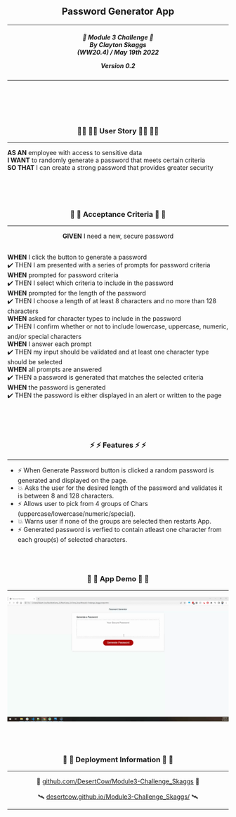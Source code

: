 <h2 align="center">Password Generator App</h2>


---

<div align="center">

<h5 align="center">

💼 Module 3 Challenge 💼<br>
By Clayton Skaggs<br>
(WW20.4) / May 19th 2022

Version 0.2</h5>
</div>

---

<br>
<br>
<br>
<br>

<h3 align="center">🧙‍♂️ 🧙‍♂️ User Story 🧙‍♂️ 🧙‍♂️</h3>

----

<p><b>AS AN</b> employee with access to sensitive data<br>
<b>I WANT</b> to randomly generate a password that meets certain criteria<br>
<b>SO THAT</b> I can create a strong password that provides greater security</p>

<br>
<br>
<br>


<h3 align="center">🌟 🌟 Acceptance Criteria 🌟 🌟</h3>

---
<p align="center"> <b>GIVEN</b> I need a new, secure password <br><br></p>

<p align="left"><b>WHEN</b> I click the button to generate a password<br>
✔️ THEN I am presented with a series of prompts for password criteria<br>
<b>WHEN</b> prompted for password criteria<br>
✔️ THEN I select which criteria to include in the password<br>
<b>WHEN</b> prompted for the length of the password<br>
✔️ THEN I choose a length of at least 8 characters and no more than 128 characters<br>
<b>WHEN</b> asked for character types to include in the password<br>
✔️ THEN I confirm whether or not to include lowercase, uppercase, numeric, and/or special characters<br>
<b>WHEN</b> I answer each prompt<br>
✔️ THEN my input should be validated and at least one character type should be selected<br>
<b>WHEN</b> all prompts are answered<br>
✔️ THEN a password is generated that matches the selected criteria<br>
<b>WHEN</b> the password is generated<br>
✔️ THEN the password is either displayed in an alert or written to the page<br></p>
<br>
<br>
<br>

<h3 align="center">⚡ ⚡ Features ⚡ ⚡</h3>

---

<ul>
  <li>⚡ When Generate Password button is clicked a random password is generated and displayed on the page.</li>
  <li>💥 Asks the user for the desired length of the password and validates it is between 8 and 128 characters.</li>
  <li>⚡ Allows user to pick from 4 groups of Chars (uppercase/lowercase/numeric/special).</li>
  <li>💥 Warns user if none of the groups are selected then restarts App.</li>
  <li>⚡ Generated password is verfied to contain atleast one character from each group(s) of selected characters.</li>
</ul>

<br>
<br>

<h3 align="center">💼 💼 App Demo 💼 💼</h3>

---
<p align="center">
  <img src="./dev-notes/Final_Demo.gif" alt="Demo of Application generating a password")
</p>

<br>
<br>
<br>
<br>

<h3 align="center">📡  📡 Deployment Information 📡 📡</h3>

---



<div align="center">
🚀 <a href="https://github.com/DesertCow/Module3-Challenge_Skaggs">github.com/DesertCow/Module3-Challenge_Skaggs</a> 🚀
<br>
<br>
🛰️ <a href="https://desertcow.github.io/Module3-Challenge_Skaggs">desertcow.github.io/Module3-Challenge_Skaggs/</a> 🛰️
</div>

---

<br>
<br>




